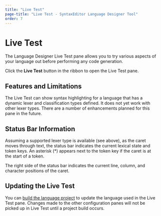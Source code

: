 ```yaml
---
title: "Live Test"
page-title: "Live Test - SyntaxEditor Language Designer Tool"
order: 7
---
```

# Live Test

The Language Designer Live Test pane allows you to try various aspects of your language out before performing any code generation.

Click the **Live Test** button in the ribbon to open the Live Test pane.

## Features and Limitations

The Live Test can show syntax highlighting for a language that has a dynamic lexer and classification types defined.  It does not yet work with other lexer types.  There are a number of enhancements planned for this pane in the future.

## Status Bar Information

Assuming a supported lexer type is available (see above), as the caret moves through text, the status bar indicates the current lexical state and token keys.  An asterisk (*) appears next to the token key if the caret is at the start of a token.

The right side of the status bar indicates the current line, column, and character positions of the caret.

## Updating the Live Test

You can [build the language project](building-a-project.md) to update the language used in the Live Test pane.  Changes made to the other configuration panes will not be picked up in Live Test until a project build occurs.

